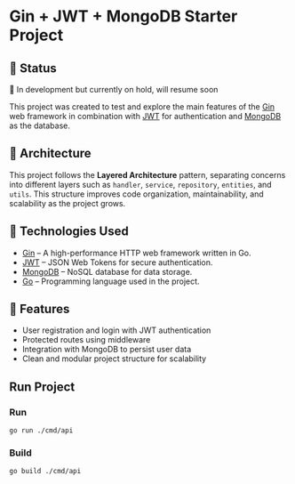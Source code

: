 # Gin + JWT + MongoDB Starter Project

## 📌 Status

🚧 In development but currently on hold, will resume soon


This project was created to test and explore the main features of the [Gin](https://gin-gonic.com/) web framework in combination with [JWT](https://jwt.io/) for authentication and [MongoDB](https://www.mongodb.com/) as the database.

## 🧱 Architecture

This project follows the **Layered Architecture** pattern, separating concerns into different layers such as `handler`, `service`, `repository`, `entities`, and `utils`. This structure improves code organization, maintainability, and scalability as the project grows.

## 🔧 Technologies Used

- [Gin](https://github.com/gin-gonic/gin) – A high-performance HTTP web framework written in Go.
- [JWT](https://github.com/golang-jwt/jwt) – JSON Web Tokens for secure authentication.
- [MongoDB](https://www.mongodb.com/) – NoSQL database for data storage.
- [Go](https://golang.org/) – Programming language used in the project.

## 🚀 Features

- User registration and login with JWT authentication
- Protected routes using middleware
- Integration with MongoDB to persist user data
- Clean and modular project structure for scalability



## Run Project

### Run
```
go run ./cmd/api
```
### Build

```
go build ./cmd/api
```

